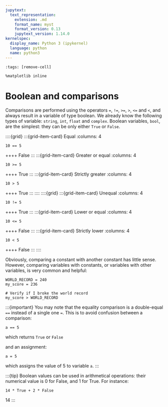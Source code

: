 ```yaml
---
jupytext:
  text_representation:
    extension: .md
    format_name: myst
    format_version: 0.13
    jupytext_version: 1.14.0
kernelspec:
  display_name: Python 3 (ipykernel)
  language: python
  name: python3
---
```


```{code-cell} ipython3
:tags: [remove-cell]

%matplotlib inline
```

# Boolean and comparisons

Comparisons are performed using the operators `=`, `!=`, `>=`, `>`, `<=` and `<`, and always result in a variable of type boolean. We already know the following types of variable: `string`, `int`, `float` and `complex`. Boolean variables, `bool`, are the simplest: they can be only either `True` or `False`.

::::{grid}
:::{grid-item-card} Equal
:columns: 4
```
10 == 5
```
++++
False
:::
:::{grid-item-card} Greater or equal
:columns: 4
```
10 >= 5
```
++++
True
:::
:::{grid-item-card} Strictly greater
:columns: 4
```
10 > 5
```
++++
True
:::
::::
::::{grid}
:::{grid-item-card} Unequal
:columns: 4
```
10 != 5
```
++++
True
:::
:::{grid-item-card} Lower or equal
:columns: 4
```
10 <= 5
```
++++
False
:::
:::{grid-item-card} Strictly lower
:columns: 4
```
10 < 5
```
++++
False
:::
::::

Obviously, comparing a constant with another constant has little sense. However, comparing variables with constants, or variables with other variables, is very common and helpful:

```{code-cell}
WORLD_RECORD = 240
my_score = 236

# Verify if I broke the world record
my_score > WORLD_RECORD
```

:::{important}
You may note that the equality comparison is a double-equal `==` instead of a single one `=`. This is to avoid confusion between a comparison:

```
a == 5
```
which returns `True` or `False`

and an assignment:

```
a = 5
```
which assigns the value of 5 to variable `a`.
:::

:::{tip}
Boolean values can be used in arithmetical operations: their numerical value is 0 for False, and 1 for True. For instance:

```
14 * True + 2 * False
```

14
:::
